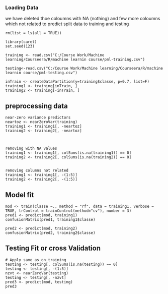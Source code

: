 ### Loading Data

we have deleted thoe coloumns with NA (nothing) and few more coloumns which not related to predict split data to training and testing

```
rm(list = ls(all = TRUE))

library(caret)
set.seed(123)

training <- read.csv("C:/Course Work/Machine learning/Courseera/R/machine learnin course/pml-training.csv")

testing<-read.csv("C:/Course Work/Machine learning/Courseera/R/machine learnin course/pml-testing.csv")

inTrain <- createDataPartition(y=training$classe, p=0.7, list=F)
training1 <- training[inTrain, ]
training2 <- training[-inTrain, ]
```

## preprocessing data
```
near-zero variance predictors
neartoz <- nearZeroVar(training)
training1 <- training1[, -neartoz]
training2 <- training2[, -neartoz]



removing with NA values
training1 <- training1[, colSums(is.na(training1)) == 0]
training2 <- training2[, colSums(is.na(training2)) == 0]


removing columns not related
training1 <- training1[, -(1:5)]
training2 <- training2[, -(1:5)]

```

## Model fit
```
mod <- train(classe ~., method = "rf", data = training1, verbose = TRUE, trControl = trainControl(method="cv"), number = 3)
pred1 <- predict(mod, training1)
confusionMatrix(pred1, training1$classe)

pred2 <- predict(mod, training2)
confusionMatrix(pred2, training2$classe)
```

## Testing Fit or cross Validation
```
# Apply same as on training                
testing <- testing[, colSums(is.na(testing)) == 0]
testing <- testing[, -(1:5)]
nzvt <- nearZeroVar(testing)
testing <- testing[, -nzvt]
pred3 <- predict(mod, testing)
pred3
```